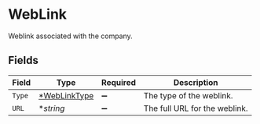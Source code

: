 # WebLink

Weblink associated with the company.


## Fields

| Field                                              | Type                                               | Required                                           | Description                                        |
| -------------------------------------------------- | -------------------------------------------------- | -------------------------------------------------- | -------------------------------------------------- |
| `Type`                                             | [*WebLinkType](../../models/shared/weblinktype.md) | :heavy_minus_sign:                                 | The type of the weblink.                           |
| `URL`                                              | **string*                                          | :heavy_minus_sign:                                 | The full URL for the weblink.                      |